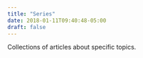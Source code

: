 ```yaml
---
title: "Series"
date: 2018-01-11T09:40:48-05:00
draft: false
---
```


Collections of articles about specific topics.